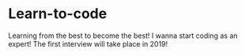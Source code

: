 # Learn-to-code
Learning from the best to become the best!
I wanna start coding as an expert! The first interview will take place in 2019!
